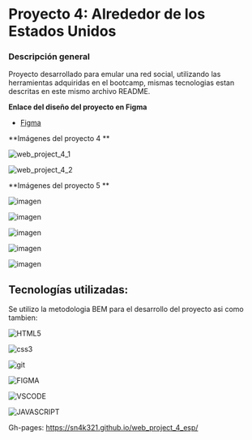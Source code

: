 # Proyecto 4: Alrededor de los Estados Unidos

### Descripción general

Proyecto desarrollado para emular una red social, utilizando las herramientas adquiridas en el bootcamp, mismas tecnologias estan descritas en este mismo archivo README.

**Enlace del diseño del proyecto en Figma**

* [Figma](https://www.figma.com/file/LDMgqWesKpQkIwhOfEBuTS/WEB%2C-Sprint-5%3A-Around-The-U.S.-%7C-desktop-%2B-mobile?node-id=0%3A1)

**Imágenes del proyecto 4 **

![web_project_4_1](https://user-images.githubusercontent.com/112779156/202943611-011f4657-848f-4f16-b8ca-a36798d9e5ff.png)

![web_project_4_2](https://user-images.githubusercontent.com/112779156/202943625-d8b58cff-f9c1-474c-892f-76782f3a31e2.png)

**Imágenes del proyecto 5 **

![imagen](https://user-images.githubusercontent.com/112779156/206077513-a5fce9ca-b374-4f5c-96cb-0db2dac8319d.png)

![imagen](https://user-images.githubusercontent.com/112779156/206077607-cd129c59-96ad-40d9-90f9-2a1c519e3818.png)

![imagen](https://user-images.githubusercontent.com/112779156/206077904-7255ec7f-fa64-4f45-9e8d-87b0bf64f9dd.png)

![imagen](https://user-images.githubusercontent.com/112779156/206077737-90059783-a95e-4bc4-8e2d-df5b0616ac33.png)

![imagen](https://user-images.githubusercontent.com/112779156/206077977-4cf720e4-87b2-4da0-a8a5-029b401407fe.png)


## Tecnologías utilizadas:

Se utilizo la metodologia BEM para el desarrollo del proyecto asi como tambien:

![HTML5](https://user-images.githubusercontent.com/112779156/194786524-47389beb-4579-45b2-a5b5-be2cc9ae1666.svg)

![css3](https://user-images.githubusercontent.com/112779156/194786722-0e0fc82a-9517-4637-980a-d57f7f721f47.svg)

![git](https://user-images.githubusercontent.com/112779156/194786760-af9cedf6-6c6c-479d-ae72-f79266264e1b.svg)

![FIGMA](https://user-images.githubusercontent.com/112779156/198767882-c358e818-afcd-4315-94d3-d0553f0dfa4a.svg)

![VSCODE](https://user-images.githubusercontent.com/112779156/198768290-22f04b75-8e07-4119-90ca-3c928eb1a214.svg)

![JAVASCRIPT](https://user-images.githubusercontent.com/112779156/202943766-12b3a7a7-ddf8-44eb-a9af-4c46dcdc4d6e.svg)

Gh-pages: https://sn4k321.github.io/web_project_4_esp/


